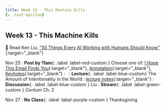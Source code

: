 ```yaml
---
title: Week 13 - This Machine Kills
{: .text-epsilon}
---
```


## Week 13 - This Machine Kills

📖 Read Ken Liu, ["50 Things Every AI Working with Humans Should Know"](/ws297y/assets/pdfs/liu_50_things_every_ai_should_know.pdf){:target="_blank"}   

Nov 25
: **Post by 11am**{: .label .label-red-custom } Choose *one* of: [I Hope This Email Finds You](https://visforvali.github.io/ws297y/prompts/#i-hope-this-email-finds-you){:target="_blank"}, [Annotation](https://visforvali.github.io/ws297y/prompts/#annotation){:target="_blank"}, [Keyholes](https://visforvali.github.io/ws297y/prompts/#keyholes){:target="_blank"}
  : &nbsp;
: **Lecture**{: .label .label-blue-custom} The Amount of Intentionality in the World
  : [lecture notes](/ws297y/notes-13.1){:target="_blank"}
: **Discussion**{: .label .label-blue-custom } Liu
: **Stream**{: .label .label-green-custom } *Centum* Ch. 2

Nov 27
: **No Class**{: .label .label-purple-custom } Thanksgiving